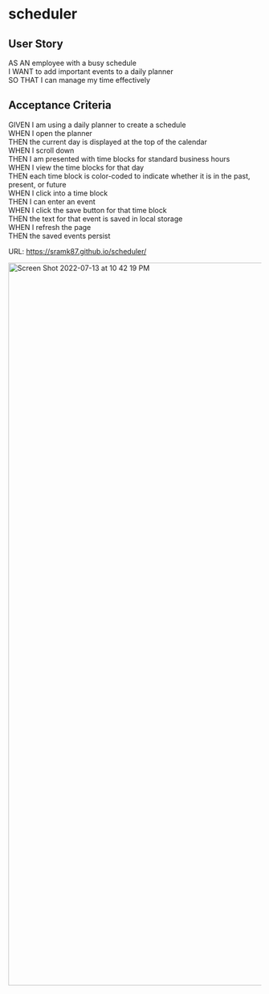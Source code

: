 # scheduler

## User Story
AS AN employee with a busy schedule</br>
I WANT to add important events to a daily planner</br>
SO THAT I can manage my time effectively</br>

## Acceptance Criteria
GIVEN I am using a daily planner to create a schedule</br>
WHEN I open the planner</br>
THEN the current day is displayed at the top of the calendar</br>
WHEN I scroll down</br>
THEN I am presented with time blocks for standard business hours</br>
WHEN I view the time blocks for that day</br>
THEN each time block is color-coded to indicate whether it is in the past, present, or future</br>
WHEN I click into a time block</br>
THEN I can enter an event</br>
WHEN I click the save button for that time block</br>
THEN the text for that event is saved in local storage</br>
WHEN I refresh the page</br>
THEN the saved events persist</br>

URL: https://sramk87.github.io/scheduler/

<img width="1438" alt="Screen Shot 2022-07-13 at 10 42 19 PM" src="https://user-images.githubusercontent.com/106551994/178886704-9e757db1-2a34-427c-9186-b0c76a2591ca.png">
